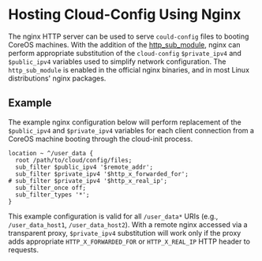 # Hosting Cloud-Config Using Nginx

The nginx HTTP server can be used to serve `could-config` files to booting CoreOS machines. With the addition of the [http_sub_module][http_sub_module], nginx can perform appropriate substitution of the `cloud-config` `$private_ipv4` and `$public_ipv4` variables used to simplify network configuration. The `http_sub_module` is enabled in the official nginx binaries, and in most Linux distributions' nginx packages.

## Example

The example nginx configuration below will perform replacement of the `$public_ipv4` and `$private_ipv4` variables for each client connection from a CoreOS machine booting through the cloud-init process.

```
location ~ ^/user_data {
  root /path/to/cloud/config/files;
  sub_filter $public_ipv4 '$remote_addr';
  sub_filter $private_ipv4 '$http_x_forwarded_for';
# sub_filter $private_ipv4 '$http_x_real_ip';
  sub_filter_once off;
  sub_filter_types '*';
}
```

This example configuration is valid for all `/user_data*` URIs (e.g., `/user_data_host1`, `/user_data_host2`). With a remote nginx accessed via a transparent proxy, `$private_ipv4` substitution will work only if the proxy adds appropriate `HTTP_X_FORWARDED_FOR` or `HTTP_X_REAL_IP` HTTP header to requests.

[nginx]: http://nginx.org/en/
[http_sub_module]: http://nginx.org/en/docs/http/ngx_http_sub_module.html
